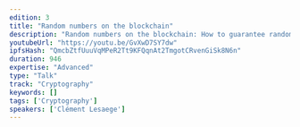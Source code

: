 ```yaml
---
edition: 3
title: "Random numbers on the blockchain"
description: "Random numbers on the blockchain: How to guarantee randomness between multiple parties not trusting each other I will discuss the different techniques used to get random number on the blockchain. The talk will cover the security of the methods from technical and game-theoretical point of views. The first 4 techniques will be literature review. While the “Sequential proof of work” will also cover my own research."
youtubeUrl: "https://youtu.be/GvXwD7SY7dw"
ipfsHash: "QmcbZtfUuuVqMPeR2Tt9KFQqnAt2TmgotCRvenGiSk8N6n"
duration: 946
expertise: "Advanced"
type: "Talk"
track: "Cryptography"
keywords: []
tags: ['Cryptography']
speakers: ['Clément Lesaege']
---
```

